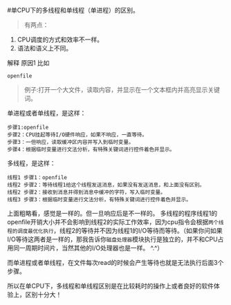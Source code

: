 

#单CPU下的多线程和单线程（单进程）的区别。

>有两点：

 1. CPU调度的方式和效率不一样。
 2. 语法和语义上不同。

解释 原因1 比如

    openfile

>例子:打开一个大文件，读取内容，并显示在一个文本框内并高亮显示关键词。

单进程或者单线程，是这样：

    步骤1:openfile
    步骤2：CPU挂起等待I/O硬件响应，如果不响应，一直等待。
	步骤3：一但响应，读取缓冲区内容并写入到临时变量。
	步骤4：根据临时变量进行文法分析，有特殊关键词进行控件着色并显示。

多线程，是这样：

	线程1 步骤1：openfile
    线程2 步骤2：等待线程1给这个线程发送消息，如果没有发送消息，和上面没有区别。
    线程2 步骤2：接收到消息并得到消息中缓冲的字符，写入临时变量。
	线程3 步骤3：根据临时变量进行文法分析，有特殊关键词进行控件着色并显示。

上面粗略看，感觉是一样的。但一旦响应后是不一样的。
多线程的程序线程1的openfile开销大小并不会影响到线程2的实际工作效率，因为cpu指令会根据`两个线程的调度最优化执行`，线程2的等待并不因为线程1的I/O等待而等待。（如果你问如果I/O等待这两者是一样的，那我告诉你`磁盘处理器`模块执行是独立的，并不和CPU占用同一周期时间片，当然其他的I/O处理器也是一样。 ^.^）


而单进程或者单线程，在文件每次read的时候会产生等待也就是无法执行后面3个步骤。

所以在单CPU下，多线程和单线程区别是在比较耗时的操作上或者良好的软件体验上，区别十分大！




    

